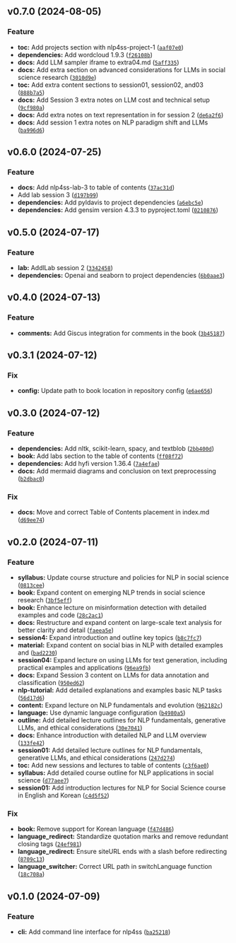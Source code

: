 <!--next-version-placeholder-->

## v0.7.0 (2024-08-05)

### Feature

* **toc:** Add projects section with nlp4ss-project-1 ([`aaf07e0`](https://github.com/entelecheia/nlp4ss/commit/aaf07e01ad93f733eb0b77c1c11ae3c1bbe09d4a))
* **dependencies:** Add wordcloud 1.9.3 ([`f26108b`](https://github.com/entelecheia/nlp4ss/commit/f26108b0d0cfcd0c13566344159b4b3de9ef3126))
* **docs:** Add LLM sampler iframe to extra04.md ([`5aff335`](https://github.com/entelecheia/nlp4ss/commit/5aff33548f2e0e8be666fd403759e3b0a048756f))
* **docs:** Add extra section on advanced considerations for LLMs in social science research ([`3010d9e`](https://github.com/entelecheia/nlp4ss/commit/3010d9ee332fe9d9b20fbf3c405d8ab22321f431))
* **toc:** Add extra content sections to session01, session02, and03 ([`888b7a5`](https://github.com/entelecheia/nlp4ss/commit/888b7a5acdb0d69d499eec3e03b26294dc1071b1))
* **docs:** Add Session 3 extra notes on LLM cost and technical setup ([`9cf980a`](https://github.com/entelecheia/nlp4ss/commit/9cf980ada9c28b11b71d5902f69fbbf4c2b67036))
* **docs:** Add extra notes on text representation in for session 2 ([`de6a2f6`](https://github.com/entelecheia/nlp4ss/commit/de6a2f622d6531946d934e59ca0c3ddece61c8d3))
* **docs:** Add session 1 extra notes on NLP paradigm shift and LLMs ([`ba996d6`](https://github.com/entelecheia/nlp4ss/commit/ba996d6af412785059791040dc4f8b8c91208f5b))

## v0.6.0 (2024-07-25)

### Feature

* **docs:** Add nlp4ss-lab-3 to table of contents ([`37ac31d`](https://github.com/entelecheia/nlp4ss/commit/37ac31d643561fe643daa7060acb420c064dba86))
* Add lab session 3 ([`d197b99`](https://github.com/entelecheia/nlp4ss/commit/d197b9966cb895b5d9dff1f00ccc6ca9dd8c90cc))
* **dependencies:** Add pyldavis to project dependencies ([`a6ebc5e`](https://github.com/entelecheia/nlp4ss/commit/a6ebc5ec70c5e8d167511bbb3e2d4533b99377bf))
* **dependencies:** Add gensim version 4.3.3 to pyproject.toml ([`0210876`](https://github.com/entelecheia/nlp4ss/commit/021087625ed0f9e3fe69d34f13e3ded4877d3a53))

## v0.5.0 (2024-07-17)

### Feature

* **lab:** AddlLab session 2 ([`3342458`](https://github.com/entelecheia/nlp4ss/commit/334245851ebd750daa02b6fe76a8a62c3ad05811))
* **dependencies:** Openai and seaborn to project dependencies ([`6b0aae3`](https://github.com/entelecheia/nlp4ss/commit/6b0aae31c6075dea6ed6e4b09b3f2b7a39deb807))

## v0.4.0 (2024-07-13)

### Feature

* **comments:** Add Giscus integration for comments in the book ([`3b45187`](https://github.com/entelecheia/nlp4ss/commit/3b45187e5a3c75d2fbff57ac536cd94fd3f7c977))

## v0.3.1 (2024-07-12)

### Fix

* **config:** Update path to book location in repository config ([`e6ae656`](https://github.com/entelecheia/nlp4ss/commit/e6ae656b547f42cc7d6b481148c6685a06f10b6e))

## v0.3.0 (2024-07-12)

### Feature

* **dependencies:** Add nltk, scikit-learn, spacy, and textblob ([`2bb400d`](https://github.com/entelecheia/nlp4ss/commit/2bb400d3da99d68ea9db0496c9309a791cb2334f))
* **book:** Add labs section to the table of contents ([`ff08f72`](https://github.com/entelecheia/nlp4ss/commit/ff08f7233cd0175bf5b7c3d76d60a30c04a67adb))
* **dependencies:** Add hyfi version 1.36.4 ([`7a4efae`](https://github.com/entelecheia/nlp4ss/commit/7a4efaee7564b7dc25dcad97e2869381b91ef459))
* **docs:** Add mermaid diagrams and conclusion on text preprocessing ([`b2dbac0`](https://github.com/entelecheia/nlp4ss/commit/b2dbac0d328d87a0a760e6de2dc866fd8a4d3714))

### Fix

* **docs:** Move and correct Table of Contents placement in index.md ([`d69ee74`](https://github.com/entelecheia/nlp4ss/commit/d69ee74da9825ac8b05f9add76d55a3213abe3c8))

## v0.2.0 (2024-07-11)

### Feature

* **syllabus:** Update course structure and policies for NLP in social science ([`0813cee`](https://github.com/entelecheia/nlp4ss/commit/0813cee56b333d4950354711a46e3bee958b76b1))
* **book:** Expand content on emerging NLP trends in social science research ([`3bf5eff`](https://github.com/entelecheia/nlp4ss/commit/3bf5effef22fa92a629f3f31f5ef989a6e5e7ff3))
* **book:** Enhance lecture on misinformation detection with detailed examples and code ([`28c2ac1`](https://github.com/entelecheia/nlp4ss/commit/28c2ac17f91a8d6d6a44072875562462441aa6e8))
* **docs:** Restructure and expand content on large-scale text analysis for better clarity and detail ([`faeea5e`](https://github.com/entelecheia/nlp4ss/commit/faeea5e34fdc7dcc15f580a803c388265a52b535))
* **session4:** Expand introduction and outline key topics ([`b8c7fc7`](https://github.com/entelecheia/nlp4ss/commit/b8c7fc71199a80c4736e7ef06612982aeb76121c))
* **material:** Expand content on social bias in NLP with detailed examples and ([`bad2230`](https://github.com/entelecheia/nlp4ss/commit/bad2230da15c9c58e122fcb61b3a55ed0d892ba5))
* **session04:** Expand lecture on using LLMs for text generation, including practical examples and applications ([`96ea9fb`](https://github.com/entelecheia/nlp4ss/commit/96ea9fb3d8018a84fbb4e6ea7855a7e02bd49d21))
* **docs:** Expand Session 3 content on LLMs for data annotation and classification ([`950ed62`](https://github.com/entelecheia/nlp4ss/commit/950ed62f72e1ce9cb2c74fbba580bd2028d2fff8))
* **nlp-tutorial:** Add detailed explanations and examples basic NLP tasks ([`56d17d6`](https://github.com/entelecheia/nlp4ss/commit/56d17d671bd491893d34e9674273729bcf1b7f33))
* **content:** Expand lecture on NLP fundamentals and evolution ([`962182c`](https://github.com/entelecheia/nlp4ss/commit/962182c25664695b5a3d37bf6a2d16ca12218c2b))
* **language:** Use dynamic language configuration ([`b4980a5`](https://github.com/entelecheia/nlp4ss/commit/b4980a59150a2c096fc29264f75e0f8889c86832))
* **outline:** Add detailed lecture outlines for NLP fundamentals, generative LLMs, and ethical considerations ([`30e7041`](https://github.com/entelecheia/nlp4ss/commit/30e70419c2bf644f35092aa2f099be8750379643))
* **docs:** Enhance introduction with detailed NLP and LLM overview ([`133fe42`](https://github.com/entelecheia/nlp4ss/commit/133fe426cdd96878294388c6356bb325a9cc5ec8))
* **session01:** Add detailed lecture outlines for NLP fundamentals, generative LLMs, and ethical considerations ([`247d274`](https://github.com/entelecheia/nlp4ss/commit/247d274d9f077f4b85c75099b3b26599d322d677))
* **toc:** Add new sessions and lectures to table of contents ([`c3f6ae0`](https://github.com/entelecheia/nlp4ss/commit/c3f6ae0525cb13e2deec63dd48289c297c18b1c8))
* **syllabus:** Add detailed course outline for NLP applications in social science ([`d77aee7`](https://github.com/entelecheia/nlp4ss/commit/d77aee7ec083959226cd6d85dd002ff699803c4a))
* **session01:** Add introduction lectures for NLP for Social Science course in English and Korean ([`c4d5f52`](https://github.com/entelecheia/nlp4ss/commit/c4d5f52151fb4ee79a198d80e8e0df8592b692f1))

### Fix

* **book:** Remove support for Korean language ([`f47d486`](https://github.com/entelecheia/nlp4ss/commit/f47d486ec72b9a4bcc016f2cb59d24296b0d3d29))
* **language_redirect:** Standardize quotation marks and remove redundant closing tags ([`24ef981`](https://github.com/entelecheia/nlp4ss/commit/24ef981ed17f42f88d302220cdffccb83a8e01b7))
* **language_redirect:** Ensure siteURL ends with a slash before redirecting ([`8709c13`](https://github.com/entelecheia/nlp4ss/commit/8709c1370f1ac5feb5ea14b01ac41b21d27ee63d))
* **language_switcher:** Correct URL path in switchLanguage function ([`18c708a`](https://github.com/entelecheia/nlp4ss/commit/18c708a70406ee2c7844bee3e6a255f0ab7c39a4))

## v0.1.0 (2024-07-09)

### Feature

* **cli:** Add command line interface for nlp4ss ([`ba25218`](https://github.com/entelecheia/nlp4ss/commit/ba252181adecfc6c2de67ea0025a5eaae8e633df))

